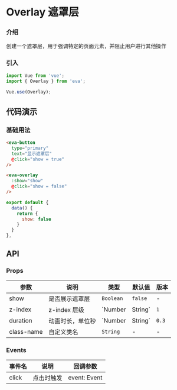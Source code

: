 <!--
 * @Description: In User Settings Edit
 * @Author: your name
 * @Date: 2019-08-22 16:16:46
 * @LastEditTime: 2019-09-03 15:42:53
 * @LastEditors: Please set LastEditors
 -->
# Overlay 遮罩层

### 介绍

创建一个遮罩层，用于强调特定的页面元素，并阻止用户进行其他操作

### 引入

``` javascript
import Vue from 'vue';
import { Overlay } from 'eva';

Vue.use(Overlay);
```

## 代码演示

### 基础用法

```html
<eva-button
  type="primary"
  text="显示遮罩层"
  @click="show = true"
/>

<eva-overlay
  :show="show"
  @click="show = false"
/>
```

```js
export default {
  data() {
    return {
      show: false
    }
  }
},
```

## API

### Props

| 参数 | 说明 | 类型 | 默认值 | 版本 |
|------|------|------|------|------|
| show | 是否展示遮罩层 | `Boolean` | `false` | - |
| z-index | z-index 层级 | `Number | String` | `1` | - |
| duration | 动画时长，单位秒 | `Number | String` | `0.3` | - |
| class-name | 自定义类名 | `String` | - | - |

### Events

| 事件名 | 说明 | 回调参数 |
|------|------|------|
| click | 点击时触发 | event: Event |
